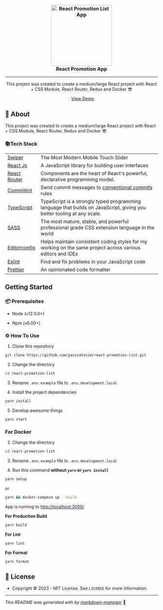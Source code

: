 <h3 align="center">
  <br>
  <a href="https://github.com/yasinatesim/react-promotion-list"><img src="https://yasinates.com/tech/react.svg" alt="React Promotion List App" width="200"></a>
  <br>
  React Promotion App
  <br>
</h3>
<hr>
<p align="center">This project was created to create a medium/large React project with React + CSS Module, React Router, Redux and Docker 😎</p>

  <p align="center">
    · <a href="https://react-promotion-list.yasinatesim.vercel.app/">View Demo</a>
  </p>
</p>

## 📖 About

This project was created to create a medium/large React project with React + CSS Module, React Router, Redux and Docker 😎


### 📚Tech Stack

<table>
<tr>
<td>
<a  href="https://swiperjs.com/react">Swiper</a>
</td>
<td>The Most Modern Mobile Touch Slider</td>
</tr>
<tr>
<td>
<a  href="https://reactjs.org/">React Js</a>
</td>
<td>A JavaScript library for building user interfaces</td>
</tr>

<tr>
<td>
<a  href="https://reactrouter.com/">React Router</a>
</td>
<td>Components are the heart of React's powerful, declarative programming model.</td>
</tr>
<tr>
<td>
<a href="https://github.com/conventional-changelog/commitlint">Commitlint</a>
</td>
<td>Send commit messages to <a  href="https://www.conventionalcommits.org/en/v1.0.0/">conventional commits</a> rules</td>
</tr>
 <tr>
    <td><a href="https://www.typescriptlang.org/">TypeScript</a></td>
    <td>TypeScript is a strongly typed programming language that builds on JavaScript, giving you better tooling at any scale.</td>
  </tr>
<tr>
<td>
<a href="https://sass-lang.com/](https://sass-lang.com/">SASS</a>
</td>
<td>The most mature, stable, and powerful professional grade CSS extension language in the world</td>
</tr>
<tr>
<td>
<a  href="https://editorconfig.org/">Editorconfig</a>
</td>
<td>Helps maintain consistent coding styles for my working on the same project across various editors and IDEs</td>
</tr>
<tr>
<td>
<a  href="https://eslint.org/">Eslint</a>
</td>
<td>Find and fix problems in your JavaScript code</td>
</tr>
<tr>
<td>
<a  href="https://prettier.io/">Prettier</a>
</td>
<td>An opinionated code formatter</td>
</tr>
</table>

## Getting Started

### 📦 Prerequisites

- Node (v12.0.0+)

- Npm (v6.00+)

### ⚙️ How To Use

 1. Clone this repository

```bash
git clone https://github.com/yasinatesim/react-promotion-list.git
```

2. Change the directory

```bash
cd react-promotion-list
```

 3. Rename `.env.example` file to `.env.development.local`

 4. Install the project dependencies

```bash
yarn install
```

5. Develop awesome things

```bash
yarn start
```

### For Docker

2. Change the directory

```bash
cd react-promotion-list
```


 3. Rename `.env.example` file to `.env.development.local`

4. Run this command **without `yarn` or `yarn install`**

```bash
yarn setup
```

or

```bash
yarn && docker-compose up --build
```

App is running to  [http://localhost:3000/](http://localhost:3000/)

**For Production Build**
```bash
yarn build
```

**For Lint**
```bash
yarn lint
```

**For Format**
```bash
yarn format
```

## 🔑 License
* Copyright © 2023 - MIT License.
See `LICENSE` for more information.

---

_This README was generated with by [markdown-manager](https://github.com/yasinatesim/markdown-manager)_ 🥲
